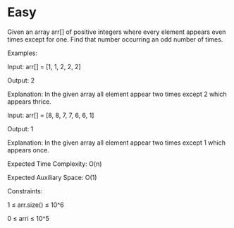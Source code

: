 # Easy

Given an array arr[] of positive integers where every element appears even times except for one. Find that number occurring an odd number of times.

Examples:

Input: arr[] = [1, 1, 2, 2, 2]

Output: 2

Explanation: In the given array all element appear two times except 2 which appears thrice.

Input: arr[] = [8, 8, 7, 7, 6, 6, 1]

Output: 1

Explanation: In the given array all element appear two times except 1 which appears once.

Expected Time Complexity: O(n)

Expected Auxiliary Space: O(1)

Constraints:

1 ≤ arr.size() ≤ 10^6

0 ≤ arri ≤ 10^5
